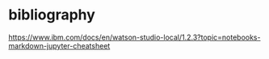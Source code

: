 # bibliography

https://www.ibm.com/docs/en/watson-studio-local/1.2.3?topic=notebooks-markdown-jupyter-cheatsheet
